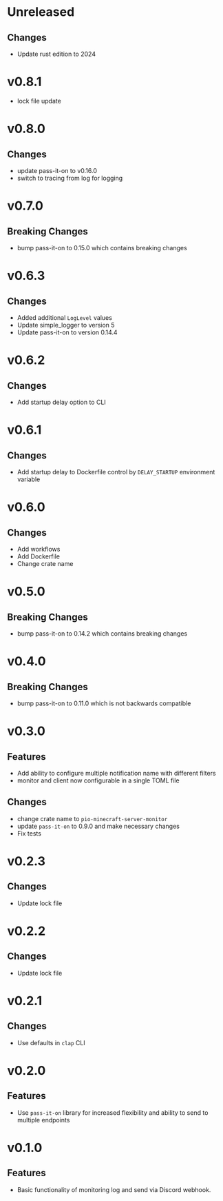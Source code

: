 # Unreleased
## Changes
- Update rust edition to 2024

# v0.8.1
- lock file update

# v0.8.0
## Changes
- update pass-it-on to v0.16.0
- switch to tracing from log for logging

# v0.7.0
## Breaking Changes
- bump pass-it-on to 0.15.0 which contains breaking changes

# v0.6.3
## Changes
- Added additional `LogLevel` values
- Update simple_logger to version 5
- Update pass-it-on to version 0.14.4

# v0.6.2
## Changes
- Add startup delay option to CLI

# v0.6.1
## Changes
- Add startup delay to Dockerfile control by `DELAY_STARTUP` environment variable

# v0.6.0
## Changes
- Add workflows
- Add Dockerfile
- Change crate name

# v0.5.0
## Breaking Changes
- bump pass-it-on to 0.14.2 which contains breaking changes

# v0.4.0
## Breaking Changes
- bump pass-it-on to 0.11.0 which is not backwards compatible

# v0.3.0
## Features
- Add ability to configure multiple notification name with different filters
- monitor and client now configurable in a single TOML file

## Changes
- change crate name to `pio-minecraft-server-monitor`
- update `pass-it-on` to 0.9.0 and make necessary changes
- Fix tests

# v0.2.3
## Changes
- Update lock file

# v0.2.2
## Changes
- Update lock file

# v0.2.1
## Changes
- Use defaults in `clap` CLI

# v0.2.0
## Features
- Use `pass-it-on` library for increased flexibility and ability to send to multiple endpoints 

# v0.1.0
## Features
- Basic functionality of monitoring log and send via Discord webhook.
